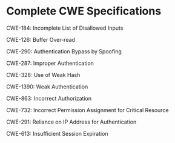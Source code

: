 

# Complete CWE Specifications

CWE-184: Incomplete List of Disallowed Inputs

CWE-126: Buffer Over-read

CWE-290: Authentication Bypass by Spoofing

CWE-287: Improper Authentication

CWE-328: Use of Weak Hash

CWE-1390: Weak Authentication

CWE-863: Incorrect Authorization

CWE-732: Incorrect Permission Assignment for Critical Resource

CWE-291: Reliance on IP Address for Authentication

CWE-613: Insufficient Session Expiration